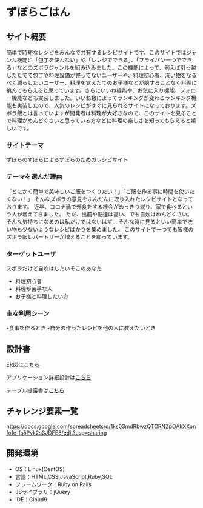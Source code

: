 # ずぼらごはん

## サイト概要
簡単で時短なレシピをみんなで共有するレシピサイトです、このサイトではジャンル機能に「包丁を使わない」や「レンジでできる」、「フライパン一つでできる」などのズボラジャンルを組み込みました。この機能によって、例えば引っ越したたてで包丁や料理設備が整ってないユーザーや、料理初心者、洗い物をなるべく減らしたいユーザー、料理を覚えたてのお子様などが臆することなく料理に挑んでもらえると思っています。さらにいいね機能や、お気に入り機能、フォロー機能なども実装しました。いいね数によってランキングが変わるランキング機能も実装したので、人気のレシピがすぐに見られるサイトになっております。ズボラ飯とは言っていますが開発者は料理が大好きなので、このサイトを見ることで料理がめんどくさいと思っている方などに料理の楽しさを知ってもらえると嬉しいです。

### サイトテーマ
ずぼらのずぼらによるずぼらのためのレシピサイト

### テーマを選んだ理由
「とにかく簡単で美味しいご飯をつくりたい！」「ご飯を作る事に時間を使いたくない！」
そんなズボラの意見をふんだんに取り入れたレシピサイトとなっております。
近年、コロナ渦で外食をする機会がめっきり減り、家で食べるという人が増えてきました。
ただ、出前や配達は高い、でも自炊はめんどくさい。そんな気持ちになるのは私だけではないはず…
そんな時に見るといい簡単で洗い物も少ないようなレシピばかりを集めました。
このサイトで一つでも皆様のズボラ飯レパートリーが増えることを願っています。

### ターゲットユーザ
スボラだけど自炊はしたいそこのあなた

- 料理初心者
- 料理が苦手な人
- お子様と料理したい方
### 主な利用シーン
-食事を作るとき
-自分の作ったレシピを他の人に教えたいとき

## 設計書
ER図は[こちら](https://drive.google.com/file/d/1mbXZhi95A6SxY7D9HZIhqUfY2Xstbf6z/view?usp=sharing)

アプリケーション詳細設計は[こちら](https://docs.google.com/spreadsheets/d/1nrY75YhBcmvgCmqbBHQur_fS3lxxH8Wj/edit?usp=sharing&ouid=115434469543117224080&rtpof=true&sd=true)

テーブル提議書は[こちら](https://docs.google.com/spreadsheets/d/1fyC5lmLXJYVmVO4jbr6n-fIwfALSmuHqzQwMvV9jzNE/edit?usp=sharing)

## チャレンジ要素一覧
 https://docs.google.com/spreadsheets/d/1ks03mdRbwzQTORNZpOAkXXonfofe_fs5Pvk2s3JDFE8/edit?usp=sharing



## 開発環境
- OS：Linux(CentOS)
- 言語：HTML,CSS,JavaScript,Ruby,SQL
- フレームワーク：Ruby on Rails
- JSライブラリ：jQuery
- IDE：Cloud9

